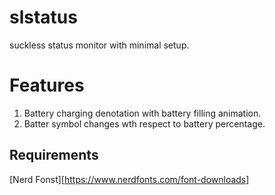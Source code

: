 # slstatus
suckless status monitor with minimal setup.

# Features
1) Battery charging denotation with battery filling animation.
2) Batter symbol changes wth respect to battery percentage.



## Requirements
[Nerd Fonst][https://www.nerdfonts.com/font-downloads]
